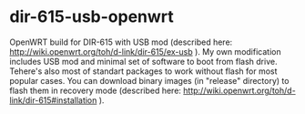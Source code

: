 dir-615-usb-openwrt
===================

OpenWRT build for DIR-615 with USB mod (described here: http://wiki.openwrt.org/toh/d-link/dir-615/ex-usb ).
My own modification includes USB mod and minimal set of software to boot from flash drive.
Tehere's also most of standart packages to work without flash for most popular cases.
You can download binary images (in "release" directory) to flash them in recovery mode (described here: http://wiki.openwrt.org/toh/d-link/dir-615#installation ).
